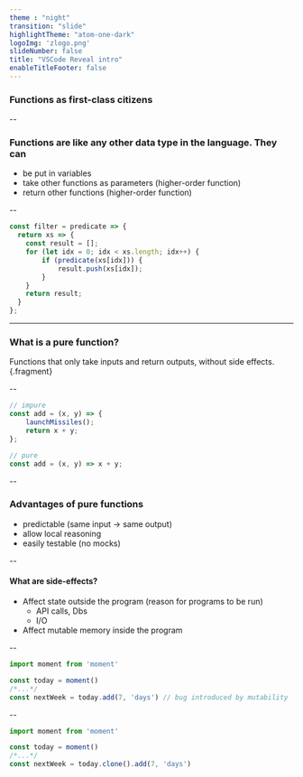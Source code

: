 ```yaml
---
theme : "night"
transition: "slide"
highlightTheme: "atom-one-dark"
logoImg: 'zlogo.png'
slideNumber: false
title: "VSCode Reveal intro"
enableTitleFooter: false
---
```


### Functions as first-class citizens

--

### Functions are like any other data type in the language. They can

- be put in variables
- take other functions as parameters (higher-order function)
- return other functions (higher-order function)

--

```javascript
const filter = predicate => {
  return xs => {
    const result = [];
    for (let idx = 0; idx < xs.length; idx++) {
        if (predicate(xs[idx])) {
            result.push(xs[idx]);
        }
    }
    return result;
  }
};
```

---

### What is a pure function?

Functions that only take inputs and return outputs, without side effects.{.fragment}

--

```javascript
// impure
const add = (x, y) => {
    launchMissiles();
    return x + y;
};

// pure
const add = (x, y) => x + y;
```

--

### Advantages of pure functions

- predictable (same input -> same output)
- allow local reasoning
- easily testable (no mocks)

--

#### What are side-effects?

- Affect state outside the program (reason for programs to be run)
  - API calls, Dbs
  - I/O
- Affect mutable memory inside the program

--

```js
import moment from 'moment'

const today = moment()
/*...*/
const nextWeek = today.add(7, 'days') // bug introduced by mutability
```

--

```js
import moment from 'moment'

const today = moment()
/*...*/
const nextWeek = today.clone().add(7, 'days')
```
